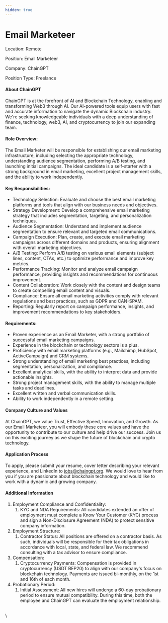 ```yaml
---
hidden: true
---
```


# Email Marketeer

Location: Remote

Position: Email Marketeer

Company: ChainGPT

Position Type: Freelance&#x20;

#### About ChainGPT

ChainGPT is at the forefront of AI and Blockchain Technology, enabling and transforming Web3 through AI. Our AI-powered tools equip users with fast and accurate information to navigate the dynamic Blockchain industry. We're seeking knowledgeable individuals with a deep understanding of finance, technology, web3, AI, and cryptocurrency to join our expanding team.

#### Role Overview:

The Email Marketer will be responsible for establishing our email marketing infrastructure, including selecting the appropriate technology, understanding audience segmentation, performing A/B testing, and launching initial campaigns. The ideal candidate is a self-starter with a strong background in email marketing, excellent project management skills, and the ability to work independently.

#### Key Responsibilities:

* Technology Selection: Evaluate and choose the best email marketing platforms and tools that align with our business needs and objectives.
* Strategy Development: Develop a comprehensive email marketing strategy that includes segmentation, targeting, and personalization techniques.
* Audience Segmentation: Understand and implement audience segmentation to ensure relevant and targeted email communications.
* Campaign Execution: Plan, create, and execute email marketing campaigns across different domains and products, ensuring alignment with overall marketing objectives.
* A/B Testing: Perform A/B testing on various email elements (subject lines, content, CTAs, etc.) to optimize performance and improve key metrics.
* Performance Tracking: Monitor and analyze email campaign performance, providing insights and recommendations for continuous improvement.
* Content Collaboration: Work closely with the content and design teams to create compelling email content and visuals.
* Compliance: Ensure all email marketing activities comply with relevant regulations and best practices, such as GDPR and CAN-SPAM.
* Reporting: Regularly report on campaign performance, insights, and improvement recommendations to key stakeholders.

#### Requirements:

* Proven experience as an Email Marketer, with a strong portfolio of successful email marketing campaigns.
* Experience in the blockchain or technology sectors is a plus.
* Proficiency with email marketing platforms (e.g., Mailchimp, HubSpot, ActiveCampaign) and CRM systems.
* Strong understanding of email marketing best practices, including segmentation, personalization, and compliance.
* Excellent analytical skills, with the ability to interpret data and provide actionable insights.
* Strong project management skills, with the ability to manage multiple tasks and deadlines.
* Excellent written and verbal communication skills.
* Ability to work independently in a remote setting.

#### Company Culture and Values

At ChainGPT, we value Trust, Effective Speed, Innovation, and Growth. As our Email Marketeer, you will embody these core values and have the opportunity to contribute to our culture and help drive our success. Join us on this exciting journey as we shape the future of blockchain and crypto technology.

#### Application Process

To apply, please submit your resume, cover letter describing your relevant experience, and LinkedIn to [jobs@chaingpt.org](mailto:jobs@chaingpt.org). We would love to hear from you if you are passionate about blockchain technology and would like to work with a dynamic and growing company.

#### Additional Information

1. Employment Compliance and Confidentiality:
   1. KYC and NDA Requirements: All candidates extended an offer of employment must complete a Know Your Customer (KYC) process and sign a Non-Disclosure Agreement (NDA) to protect sensitive company information.
2. Employment Structure:
   1. Contractor Status: All positions are offered on a contractor basis. As such, individuals will be responsible for their tax obligations in accordance with local, state, and federal law. We recommend consulting with a tax advisor to ensure compliance.
3. Compensation:
   1. Cryptocurrency Payments: Compensation is provided in cryptocurrency (USDT BEP20) to align with our company's focus on blockchain technology. Payments are issued bi-monthly, on the 1st and 16th of each month.
4. Probationary Period:
   1. Initial Assessment: All new hires will undergo a 60-day probationary period to ensure mutual compatibility. During this time, both the employee and ChainGPT can evaluate the employment relationship.

\
\
